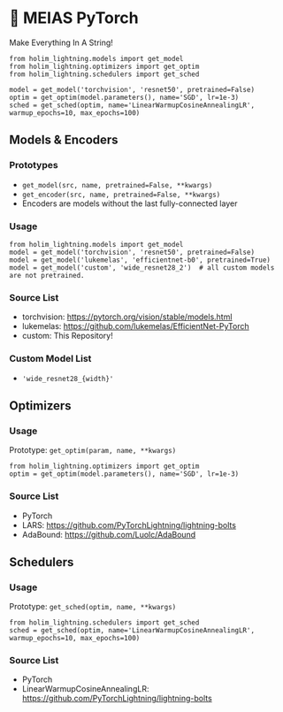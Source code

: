 # 🧦 MEIAS PyTorch

Make Everything In A String!

```
from holim_lightning.models import get_model
from holim_lightning.optimizers import get_optim
from holim_lightning.schedulers import get_sched

model = get_model('torchvision', 'resnet50', pretrained=False)
optim = get_optim(model.parameters(), name='SGD', lr=1e-3)
sched = get_sched(optim, name='LinearWarmupCosineAnnealingLR', warmup_epochs=10, max_epochs=100)
```


## Models & Encoders
### Prototypes
- `get_model(src, name, pretrained=False, **kwargs)`
- `get_encoder(src, name, pretrained=False, **kwargs)`
- Encoders are models without the last fully-connected layer

### Usage
```
from holim_lightning.models import get_model
model = get_model('torchvision', 'resnet50', pretrained=False)
model = get_model('lukemelas', 'efficientnet-b0', pretrained=True)
model = get_model('custom', 'wide_resnet28_2')  # all custom models are not pretrained.
```

### Source List
- torchvision: https://pytorch.org/vision/stable/models.html
- lukemelas: https://github.com/lukemelas/EfficientNet-PyTorch
- custom: This Repository!

### Custom Model List
- `'wide_resnet28_{width}'`

## Optimizers
### Usage

Prototype: `get_optim(param, name, **kwargs)`

```
from holim_lightning.optimizers import get_optim
optim = get_optim(model.parameters(), name='SGD', lr=1e-3)
```

### Source List
- PyTorch
- LARS: https://github.com/PyTorchLightning/lightning-bolts
- AdaBound: https://github.com/Luolc/AdaBound

## Schedulers
### Usage

Prototype: `get_sched(optim, name, **kwargs)`

```
from holim_lightning.schedulers import get_sched
sched = get_sched(optim, name='LinearWarmupCosineAnnealingLR', warmup_epochs=10, max_epochs=100)
```

### Source List
- PyTorch
- LinearWarmupCosineAnnealingLR: https://github.com/PyTorchLightning/lightning-bolts
